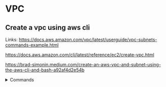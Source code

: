 # VPC

## Create a vpc using aws cli

Links: https://docs.aws.amazon.com/vpc/latest/userguide/vpc-subnets-commands-example.html

https://docs.aws.amazon.com/cli/latest/reference/ec2/create-vpc.html

https://brad-simonin.medium.com/create-an-aws-vpc-and-subnet-using-the-aws-cli-and-bash-a92af4d2e54b

<details><summary>Commands</summary>
<p>

```bash
vpc_id=$(aws ec2 create-vpc --cidr-block 10.0.0.0/16 --query Vpc.VpcId --tag-specifications \
  'ResourceType=vpc,Tags=[{Key=name,Value=my-vpc}] --output text)
```
